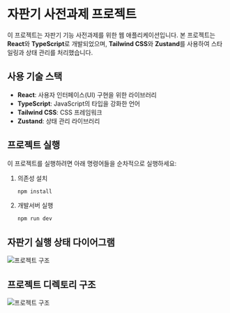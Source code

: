 # 자판기 사전과제 프로젝트

이 프로젝트는 자판기 기능 사전과제를 위한 웹 애플리케이션입니다. 본 프로젝트는 **React**와 **TypeScript**로 개발되었으며, **Tailwind CSS**와 **Zustand**를 사용하여 스타일링과 상태 관리를 처리했습니다.

## 사용 기술 스택

- **React**: 사용자 인터페이스(UI) 구현을 위한 라이브러리
- **TypeScript**: JavaScript의 타입을 강화한 언어
- **Tailwind CSS**: CSS 프레임워크
- **Zustand**: 상태 관리 라이브러리

## 프로젝트 실행

이 프로젝트를 실행하려면 아래 명령어들을 순차적으로 실행하세요:

1. 의존성 설치
   ```bash
   npm install
2. 개발서버 실행
   ```bash
   npm run dev

## 자판기 실행 상태 다이어그램
![프로젝트 구조](./public/diagram.png)
## 프로젝트 디렉토리 구조

![프로젝트 구조](./public/fileTree.png)

